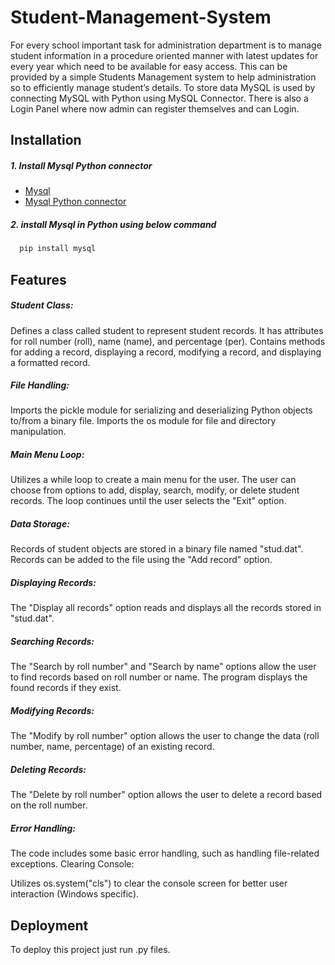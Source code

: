 # Student-Management-System

For every school important task for administration department is to manage student information in a procedure oriented manner with latest updates for every year which need to be available for easy access. This can be provided by a simple Students Management system to help administration so to efficiently manage student’s details. To store data MySQL is used by connecting MySQL with Python using MySQL Connector. There is also a Login Panel where now admin can register themselves and can Login.

## Installation

##### 1. Install Mysql Python connector 

- [Mysql](https://dev.mysql.com/downloads/mysql/)
- [Mysql Python connector](https://dev.mysql.com/downloads/connector/python/)
 
##### 2. install Mysql in Python using below command
  ```bash
    pip install mysql
  ```
    
## Features

##### Student Class:

Defines a class called student to represent student records.
It has attributes for roll number (roll), name (name), and percentage (per).
Contains methods for adding a record, displaying a record, modifying a record, and displaying a formatted record.
##### File Handling:

Imports the pickle module for serializing and deserializing Python objects to/from a binary file.
Imports the os module for file and directory manipulation.
##### Main Menu Loop:

Utilizes a while loop to create a main menu for the user.
The user can choose from options to add, display, search, modify, or delete student records.
The loop continues until the user selects the "Exit" option.
##### Data Storage:

Records of student objects are stored in a binary file named "stud.dat".
Records can be added to the file using the "Add record" option.
##### Displaying Records:

The "Display all records" option reads and displays all the records stored in "stud.dat".
##### Searching Records:

The "Search by roll number" and "Search by name" options allow the user to find records based on roll number or name.
The program displays the found records if they exist.
##### Modifying Records:

The "Modify by roll number" option allows the user to change the data (roll number, name, percentage) of an existing record.
##### Deleting Records:

The "Delete by roll number" option allows the user to delete a record based on the roll number.

##### Error Handling:

The code includes some basic error handling, such as handling file-related exceptions.
Clearing Console:

Utilizes os.system("cls") to clear the console screen for better user interaction (Windows specific).


## Deployment

To deploy this project just run .py files.


